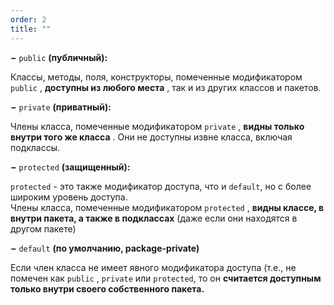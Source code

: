 ```yaml
---
order: 2
title: ""
---
```


**−** `public` **(публичный):**

Классы, методы, поля, конструкторы, помеченные модификатором `public` , **доступны из любого места** , так и из других классов и пакетов.

**−** `private` **(приватный):**

Члены класса, помеченные модификатором `private` , **видны только внутри того же класса** . Они не доступны извне класса, включая подклассы.

**−** `protected` **(защищенный):**

`protected` - это также модификатор доступа, что и `default`, но с более широким уровень доступа.\
Члены класса, помеченные модификатором `protected` , **видны классе, в внутри пакета, а также в подклассах** (даже если они находятся в другом пакете)

**−** `default` **(по умолчанию, package-private)**

Если член класса не имеет явного модификатора доступа (т.е., не помечен как `public` , `private` или `protected`, то он **считается доступным только внутри своего собственного пакета.**